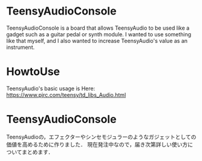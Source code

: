 # TeensyAudioConsole
TeensyAudioConsole is a board that allows TeensyAudio to be used like a gadget such as a guitar pedal or synth module. 
I wanted to use something like that myself, and I also wanted to increase TeensyAudio's value as an instrument.
# HowtoUse
TeensyAudio's basic usage is Here:
https://www.pjrc.com/teensy/td_libs_Audio.html

# TeensyAudioConsole
TeensyAudioの，エフェクターやシンセモジュラーのようなガジェットとしての価値を高めるために作りました．
現在発注中なので，届き次第詳しい使い方についてまとめます．
